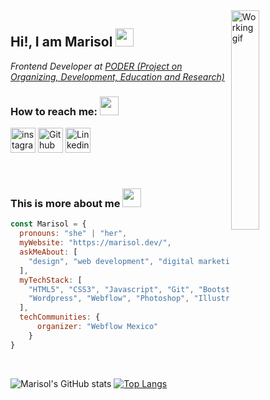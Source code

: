 <img align='right' width="30%" src="https://github.com/MarisolenlaWeb/marisolenlaweb/blob/master/assets/working.gif" alt="Working gif">

## Hi!, I am Marisol <img src="https://github.com/MarisolenlaWeb/marisolenlaweb/blob/master/assets/Hi.gif" width="29px">

*Frontend Developer at [PODER (Project on Organizing, Development, Education and Research)](https://www.projectpoder.org/es/)*

### How to reach me: <img src="https://github.com/MarisolenlaWeb/marisolenlaweb/blob/master/assets/message.gif" width="30px">

<!-- [<img width="40px" src="https://github.com/MarisolenlaWeb/marisolenlaweb/blob/master/assets/facebook%20(1).png" alt="Facebook logo">]( https://www.facebook.com/marisolenlaweb) -->
[<img width="40px" src="https://github.com/MarisolenlaWeb/marisolenlaweb/blob/master/assets/instagram%20(1).png" alt="instagram logo">](https://www.instagram.com/ladevelopnerd/)
[<img width="40px" src="https://github.com/MarisolenlaWeb/marisolenlaweb/blob/master/assets/github.png" alt="Github logo">](https://github.com/MarisolenlaWeb)
[<img width="40px" src="https://github.com/MarisolenlaWeb/marisolenlaweb/blob/master/assets/likedin%20(1).png" alt="Linkedin Logo">](https://www.linkedin.com/in/marisolcarrillom)


<br>

### This is more about me <img src="https://github.com/MarisolenlaWeb/marisolenlaweb/blob/master/assets/starw.gif" width="30px">

```javascript
const Marisol = {
  pronouns: "she" | "her",
  myWebsite: "https://marisol.dev/",
  askMeAbout: [
    "design", "web development", "digital marketing", "books", "Harry Potter", "k-dramas"
  ],
  myTechStack: [
    "HTML5", "CSS3", "Javascript", "Git", "Bootstrap", "SemanticUI", "Stylus", "Express", 
    "Wordpress", "Webflow", "Photoshop", "Illustrator", "Sketch", "Figma" 
  ],
  techCommunities: {
      organizer: "Webflow Mexico"
    }
}
```
<br>

![Marisol's GitHub stats](https://github-readme-stats.vercel.app/api?username=marcarrimor&show_icons=true)
[![Top Langs](https://github-readme-stats.vercel.app/api/top-langs/?username=marcarrimor&layout=compact)](https://github.com/marcarrimor/github-readme-stats)


<!--
### How to reach me: <img src="https://github.com/marcarrimor/marcarrimor/blob/master/assets/message.gif" width="30px">

| [<img src="https://github.com/marcarrimor/marcarrimor/blob/master/assets/facebook%20(1).png" alt="Facebook logo">]( https://www.facebook.com/marisolenlaweb) | [<img src="https://github.com/marcarrimor/marcarrimor/blob/master/assets/instagram%20(1).png" alt="instagram logo">](https://www.instagram.com/ladevelopnerd/) | [<img src="https://github.com/marcarrimor/marcarrimor/blob/master/assets/github.png" alt="Github logo">](https://github.com/MarisolenlaWeb) | [<img src="https://github.com/marcarrimor/marcarrimor/blob/master/assets/likedin%20(1).png" alt="Linkedin Logo">](https://www.linkedin.com/in/marisolcarrillom)
|:---:|:---:|:---:|:---:|
-->

